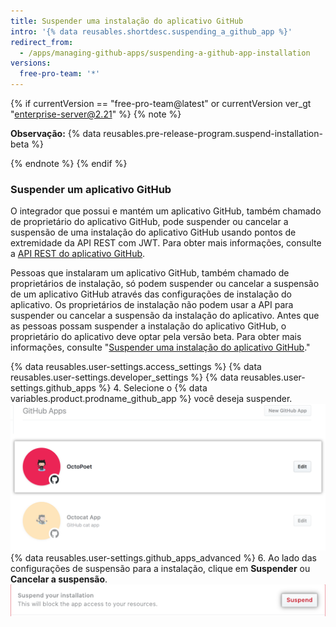 ```yaml
---
title: Suspender uma instalação do aplicativo GitHub
intro: '{% data reusables.shortdesc.suspending_a_github_app %}'
redirect_from:
  - /apps/managing-github-apps/suspending-a-github-app-installation
versions:
  free-pro-team: '*'
---
```


{% if currentVersion == "free-pro-team@latest" or currentVersion ver_gt "enterprise-server@2.21" %}
{% note %}

**Observação:** {% data reusables.pre-release-program.suspend-installation-beta %}

{% endnote %}
{% endif %}

### Suspender um aplicativo GitHub

O integrador que possui e mantém um aplicativo GitHub, também chamado de proprietário do aplicativo GitHub, pode suspender ou cancelar a suspensão de uma instalação do aplicativo GitHub usando pontos de extremidade da API REST com JWT. Para obter mais informações, consulte a [API REST do aplicativo GitHub](/rest/reference/apps).

Pessoas que instalaram um aplicativo GitHub, também chamado de proprietários de instalação, só podem suspender ou cancelar a suspensão de um aplicativo GitHub através das configurações de instalação do aplicativo. Os proprietários de instalação não podem usar a API para suspender ou cancelar a suspensão da instalação do aplicativo. Antes que as pessoas possam suspender a instalação do aplicativo GitHub, o proprietário do aplicativo deve optar pela versão beta. Para obter mais informações, consulte "[Suspender uma instalação do aplicativo GitHub](/apps/managing-github-apps/suspending-a-github-app-installation/)."

{% data reusables.user-settings.access_settings %}
{% data reusables.user-settings.developer_settings %}
{% data reusables.user-settings.github_apps %}
4. Selecione o
{% data variables.product.prodname_github_app %} você deseja suspender.
![Seleção de aplicativo](/assets/images/github-apps/github_apps_select-app.png)
{% data reusables.user-settings.github_apps_advanced %}
6. Ao lado das configurações de suspensão para a instalação, clique em **Suspender** ou **Cancelar a suspensão**. ![Suspender um aplicativo GitHub](/assets/images/github-apps/suspend-a-github-app.png)
